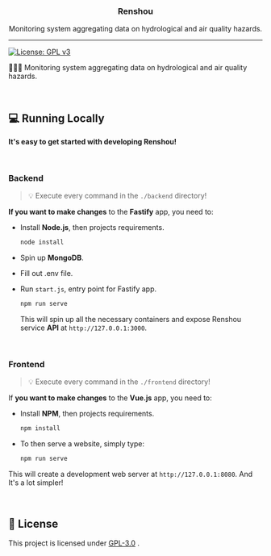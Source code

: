 <p align="center">
  <h3 align="center">Renshou</h3>
  <p align="center">Monitoring system aggregating data on hydrological and air quality hazards.</p>
</p>

---

[![License: GPL v3](https://img.shields.io/badge/License-GPLv3-blue.svg)](https://www.gnu.org/licenses/gpl-3.0)

👩🏻‍🌾 Monitoring system aggregating data on hydrological and air quality hazards.

<br>

## 💻 Running Locally

**It's easy to get started with developing Renshou!**

<br>

### Backend

> 💡 Execute every command in the `./backend` directory!

**If you want to make changes** to the **Fastify** app, you need to:

- Install **Node.js**, then projects requirements.

  ```bash
  node install
  ```

- Spin up **MongoDB**.

- Fill out .env file.

- Run `start.js`, entry point for Fastify app.

  ```bash
  npm run serve
  ```

  This will spin up all the necessary containers and expose Renshou service **API** at `http://127.0.0.1:3000`.

<br>

### Frontend

> 💡 Execute every command in the `./frontend` directory!

If **you want to make changes** to the **Vue.js** app, you need to:

- Install **NPM**, then projects requirements.

  ```bash
  npm install
  ```

- To then serve a website, simply type:

  ```bash
  npm run serve
  ```

This will create a development web server at `http://127.0.0.1:8080`.
And It's a lot simpler!

<br>

## 📃 License

This project is licensed under [GPL-3.0](https://choosealicense.com/licenses/gpl-3.0/) .
